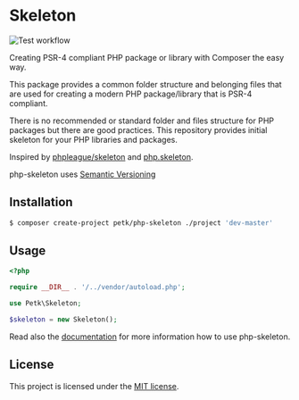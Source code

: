 # Skeleton

![Test workflow](https://github.com/petk/php-skeleton/actions/workflows/tests.yaml/badge.svg)

Creating PSR-4 compliant PHP package or library with Composer the easy way.

This package provides a common folder structure and belonging files that are
used for creating a modern PHP package/library that is PSR-4 compliant.

There is no recommended or standard folder and files structure for PHP packages
but there are good practices. This repository provides initial skeleton for your
PHP libraries and packages.

Inspired by [phpleague/skeleton](https://github.com/thephpleague/skeleton) and
[php.skeleton](https://github.com/koriym/PHP.Skeleton).

php-skeleton uses [Semantic Versioning](http://semver.org)

## Installation

```bash
$ composer create-project petk/php-skeleton ./project 'dev-master'
```

## Usage

```php
<?php

require __DIR__ . '/../vendor/autoload.php';

use Petk\Skeleton;

$skeleton = new Skeleton();
```

Read also the [documentation](docs/index.md) for more information how to use
php-skeleton.

## License

This project is licensed under the [MIT license](LICENSE).
